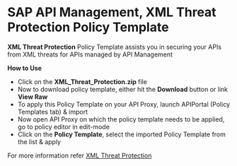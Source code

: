 # SAP API Management, XML Threat Protection Policy Template 

**XML Threat Protection** Policy Template assists you in securing your APIs from XML threats for APIs managed by API Management

 **How to Use**

* Click on the **XML_Threat_Protection.zip** file
* Now to download policy template, either hit the **Download** button or link **View Raw**
* To apply this Policy Template on your API Proxy, launch APIPortal (Policy Templates tab) & import
* Now open API Proxy on which the policy template needs to be applied, go to policy editor in edit-mode
* Click on the **Policy Template**, select the imported Policy Template from the list & apply

For more information refer [XML Threat Protection](https://help.sap.com/viewer/66d066d903c2473f81ec33acfe2ccdb4/Cloud/en-US/3de6615cc00843499d6a427e93e2c582.html)
